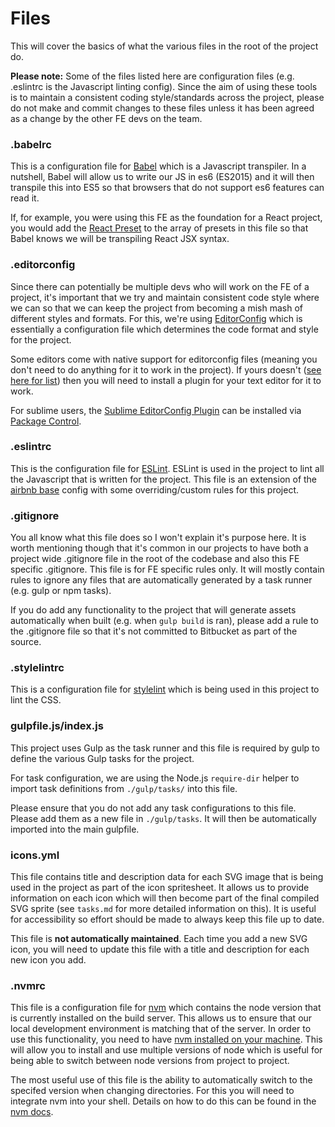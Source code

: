 # Files

This will cover the basics of what the various files in the root of the project do.

**Please note:** Some of the files listed here are configuration files (e.g. .eslintrc is the Javascript linting config). Since the aim of using these tools is to maintain a consistent coding style/standards across the project, please do not make and commit changes to these files unless it has been agreed as a change by the other FE devs on the team.

### .babelrc

This is a configuration file for [Babel](https://babeljs.io/) which is a Javascript transpiler. In a nutshell, Babel will allow us to write our JS in es6 (ES2015) and it will then transpile this into ES5 so that browsers that do not support es6 features can read it.

If, for example, you were using this FE as the foundation for a React project, you would add the [React Preset](http://babeljs.io/docs/plugins/preset-react/) to the array of presets in this file so that Babel knows we will be transpiling React JSX syntax.

### .editorconfig

Since there can potentially be multiple devs who will work on the FE of a project, it's important that we try and maintain consistent code style where we can so that we can keep the project from becoming a mish mash of different styles and formats.
For this, we're using [EditorConfig](http://editorconfig.org/) which is essentially a configuration file which determines the code format and style for the project.

Some editors come with native support for editorconfig files (meaning you don't need to do anything for it to work in the project). If yours doesn't ([see here for list](http://editorconfig.org/#download)) then you will need to install a plugin for your text editor for it to work.

For sublime users, the [Sublime EditorConfig Plugin](https://github.com/sindresorhus/editorconfig-sublime/blob/master/readme.md) can be installed via [Package Control](https://packagecontrol.io).

### .eslintrc

This is the configuration file for [ESLint](http://eslint.org). ESLint is used in the project to lint all the Javascript that is written for the project.
This file is an extension of the [airbnb base](https://www.npmjs.com/package/eslint-config-airbnb-base) config with some overriding/custom rules for this project.

### .gitignore

You all know what this file does so I won't explain it's purpose here. It is worth mentioning though that it's common in our projects to have both a project wide .gitignore file in the root of the codebase and also this FE specific .gitignore. This file is for FE specific rules only. It will mostly contain rules to ignore any files that are automatically generated by a task runner (e.g. gulp or npm tasks).

If you do add any functionality to the project that will generate assets automatically when built (e.g. when `gulp build` is ran), please add a rule to the .gitignore file so that it's not committed to Bitbucket as part of the source.

### .stylelintrc

This is a configuration file for [stylelint](https://github.com/stylelint/stylelint) which is being used in this project to lint the CSS.

### gulpfile.js/index.js

This project uses Gulp as the task runner and this file is required by gulp to define the various Gulp tasks for the project.

For task configuration, we are using the Node.js `require-dir` helper to import task definitions from `./gulp/tasks/` into this file.

Please ensure that you do not add any task configurations to this file. Please add them as a new file in `./gulp/tasks`. It will then be automatically imported into the main gulpfile.

### icons.yml

This file contains title and description data for each SVG image that is being used in the project as part of the icon spritesheet. It allows us to provide information on each icon which will then become part of the final compiled SVG sprite (see `tasks.md` for more detailed information on this). It is useful for accessibility so effort should be made to always keep this file up to date.

This file is **not automatically maintained**. Each time you add a new SVG icon, you will need to update this file with a title and description for each new icon you add.

### .nvmrc

This file is a configuration file for [nvm](https://github.com/creationix/nvm) which contains the node version that is currently installed on the build server. This allows us to ensure that our local development environment is matching that of the server. In order to use this functionality, you need to have [nvm installed on your machine](https://github.com/creationix/nvm#installation). This will allow you to install and use multiple versions of node which is useful for being able to switch between node versions from project to project.

The most useful use of this file is the ability to automatically switch to the specifed version when changing directories. For this you will need to integrate nvm into your shell. Details on how to do this can be found in the [nvm docs](https://github.com/creationix/nvm#nvmrc).
